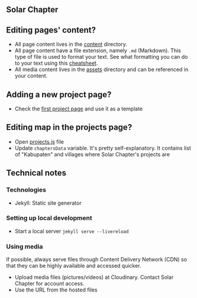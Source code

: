 Solar Chapter
---

## Editing pages' content?
- All page content lives in the [content](content) directory.
- All page content have a file extension, namely `.md` (Markdown). This type of file is used to format your text. See what formatting you can do to your text using this [cheatsheet](https://www.markdownguide.org/cheat-sheet/).
- All media content lives in the [assets](assets) directory and can be referenced in your content.

## Adding a new project page?
- Check the [first project page](content/projects/chapter-one-umutnana.md) and use it as a template

## Editing map in the projects page?
- Open [projects.js](assets/js/projects.js#L1) file
- Update `chaptersData` variable. It's pretty self-explanatory. It contains list of "Kabupaten" and villages where Solar Chapter's projects are

## Technical notes
### Technologies
- Jekyll: Static site generator

### Setting up local development
- Start a local server
`jekyll serve --livereload`

### Using media
If possible, always serve files through Content Delivery Network (CDN) so that they can be highly available and accessed quicker.
- Upload media files (pictures/videos) at Cloudinary. Contact Solar Chapter for account access.
- Use the URL from the hosted files